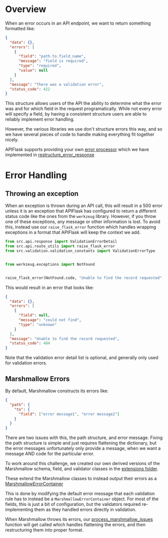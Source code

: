 # Overview

When an error occurs in an API endpoint, we want to return something formatted like:

```json
{
  "data": {},
  "errors": [
    {
      "field": "path.to.field_name",
      "message": "field is required",
      "type": "required",
      "value": null
    }
  ],
  "message": "There was a validation error",
  "status_code": 422
}
```

This structure allows users of the API the ability to determine what the error was
and for which field in the request programatically. While not every error will
specify a field, by having a consistent structure users are able to reliably
implement error handling.

However, the various libraries we use don't structure errors this way, and so
we have several pieces of code to handle making everything fit together nicely.

APIFlask supports providing your own [error processor](https://apiflask.com/error-handling/)
which we have implemented in [restructure_error_response](../../api/src/api/response.py)

# Error Handling

## Throwing an exception

When an exception is thrown during an API call, this will result in a 500 error
unless it is an exception that APIFlask has configured to return a different status code
like the ones from the `werkzeug` library. However, if you throw one of these
exceptions, any message or other information is lost. To avoid this, instead
use our `raise_flask_error` function which handles wrapping exceptions in
a format that APIFlask will keep the context we add.

```py
from src.api.response import ValidationErrorDetail
from src.api.route_utils import raise_flask_error
from src.validation.validation_constants import ValidationErrorType


from werkzeug.exceptions import NotFound


raise_flask_error(NotFound.code, "Unable to find the record requested", validation_issues=[ValidationErrorDetail(message="could not find", type=ValidationErrorType.UNKNOWN)])
```

This would result in an error that looks like:
```json
{
  "data": {},
  "errors": [
    {
      "field": null,
      "message": "could not find",
      "type": "unknown"
    }
  ],
  "message": "Unable to find the record requested",
  "status_code": 404
}
```

Note that the validation error detail list is optional, and generally only used
for validation errors.

## Marshmallow Errors

By default, Marshmallow constructs its errors like:
```json
{
  "path": {
    "to": {
      "field": ["error message1", "error message2"]
    }
  }
}
```

There are two issues with this, the path structure, and error message. Fixing the path
structure is simple and just requires flattening the dictionary, but the error messages
unfortunately only provide a message, when we want a message AND code for the particular error.

To work around this challenge, we created our own derived versions of the Marshmallow schema,
field, and validator classes in the [extensions folder](../../api/src/api/schemas/extension).

These extend the Marshmallow classes to instead output their errors as a [MarshmallowErrorContainer](../../api/src/api/schemas/extension/schema_common.py)

This is done by modifying the default error message that each validation rule has to instead
be a `MarshmallowErrorContainer` object. For most of the fields, this is just a bit of configuration,
but the validators required re-implementing them as they handled errors directly in validation.

When Marshmallow throws its errors, our [process_marshmallow_issues](../../api/src/api/response.py) function
will get called which handles flattening the errors, and then restructuring them into
proper format.
